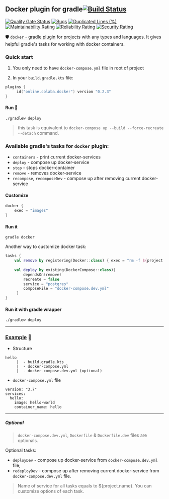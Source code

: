 ## Docker plugin for gradle[![Build Status](https://travis-ci.org/steklopod/gradle-docker-plugin.svg?branch=master)](https://travis-ci.org/steklopod/gradle-docker-plugin)
[![Quality Gate Status](https://sonarcloud.io/api/project_badges/measure?project=steklopod_gradle-docker-plugin&metric=alert_status)](https://sonarcloud.io/dashboard?id=steklopod_gradle-docker-plugin)
[![Bugs](https://sonarcloud.io/api/project_badges/measure?project=steklopod_gradle-docker-plugin&metric=bugs)](https://sonarcloud.io/dashboard?id=steklopod_gradle-docker-plugin)
[![Duplicated Lines (%)](https://sonarcloud.io/api/project_badges/measure?project=steklopod_gradle-docker-plugin&metric=duplicated_lines_density)](https://sonarcloud.io/dashboard?id=steklopod_gradle-docker-plugin)
[![Maintainability Rating](https://sonarcloud.io/api/project_badges/measure?project=steklopod_gradle-docker-plugin&metric=sqale_rating)](https://sonarcloud.io/dashboard?id=steklopod_gradle-docker-plugin)
[![Reliability Rating](https://sonarcloud.io/api/project_badges/measure?project=steklopod_gradle-docker-plugin&metric=reliability_rating)](https://sonarcloud.io/dashboard?id=steklopod_gradle-docker-plugin)
[![Security Rating](https://sonarcloud.io/api/project_badges/measure?project=steklopod_gradle-docker-plugin&metric=security_rating)](https://sonarcloud.io/dashboard?id=steklopod_gradle-docker-plugin)

🛡️ [`docker` - gradle plugin](https://plugins.gradle.org/plugin/online.colaba.docker) for projects with any types and languages. 
It gives helpful gradle's tasks for working with docker containers.

### Quick start

1. You only need to have `docker-compose.yml` file in root of project

2. In your `build.gradle.kts` file:

```kotlin
plugins {
     id("online.colaba.docker") version "0.2.3"
}
```

#### Run 🎯

```shell script
./gradlew deploy
```
> this task is equivalent to `docker-compose up --build --force-recreate --detach` command. 

### Available gradle's tasks for `docker` plugin:

* `containers` - print current docker-services
* `deploy`     - compose up docker-service
* `stop`       - stops docker-container
* `remove`     - removes docker-service
* `recompose`, `recomposeDev`   - compose up after removing current docker-service

#### Customize

```kotlin
docker {
    exec = "images"
}
```

#### Run it

```shell script
gradle docker
```


Another way to customize docker task:
```kotlin
tasks {
    val remove by registering(Docker::class) { exec = "rm -f ${project.name}" }
    
    val deploy by existing(DockerCompose::class){ 
        dependsOn(remove)
        recreate = false
        service = "postgres"
        composeFile = "docker-compose.dev.yml"
     }
}
```

#### Run it with gradle wrapper

```shell script
./gradlew deploy
```
___
### [Example](https://github.com/steklopod/gradle-docker-plugin/tree/master/examples/hello) 🎫

* Structure
```shell script
hello
     |  - build.gradle.kts
     |  - docker-compose.yml
     |  - docker-compose.dev.yml (optional)
```

* `docker-compose.yml` file
```shell script
version: "3.7"
services:
  hello:
    image: hello-world
    container_name: hello
```

___
##### Optional

> `docker-compose.dev.yml`, `Dockerfile` & `Dockerfile.dev` files are optionals.

Optional tasks: 

* `deployDev` - compose up  docker-service from `docker-compose.dev.yml` file;
* `redeployDev` - compose up after removing current docker-service from `docker-compose.dev.yml` file.

> Name of service for all tasks equals to ${project.name}. You can customize options of each task.
